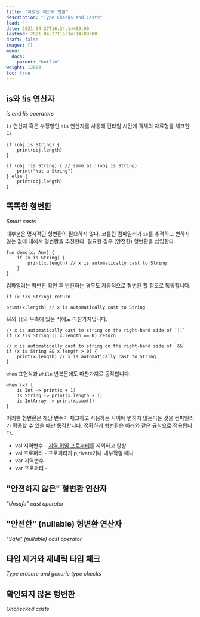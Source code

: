 ```yaml
---
title: "자료형 체크와 변환"
description: "Type Checks and Casts"
lead: ""
date: 2021-04-27T16:34:14+09:00
lastmod: 2021-04-27T16:34:14+09:00
draft: false
images: []
menu:
  docs:
    parent: "kotlin"
weight: 12003
toc: true
---
```


## is와 !is 연산자

_is and !is operators_

`is` 연산자 혹은 부정형인 `!is` 연산자를 사용해 런타임 시간에 객체의 자료형을 체크한다.

```
if (obj is String) {
    print(obj.length)
}

if (obj !is String) { // same as !(obj is String)
    print("Not a String")
} else {
    print(obj.length)
}
```

## 똑똑한 형변환

_Smart casts_

대부분은 명시적인 형변환이 필요하지 않다. 코틀린 컴파일러가 `is`를 추적하고 변하지 않는 값에 대해서 형변환을 추천한다. 필요한 경우 (안전한) 형변환을 삽입한다.

```
fun demo(x: Any) {
    if (x is String) {
        print(x.length) // x is automatically cast to String
    }
}
```

컴파일러는 형변환 확인 후 반환하는 경우도 자동적으로 형변환 할 정도로 똑똑합니다.

```
if (x !is String) return

print(x.length) // x is automatically cast to String
```

`&&`와 `||`의 우측에 있는 식에도 마찬가지입니다.

```
// x is automatically cast to string on the right-hand side of `||`
if (x !is String || x.length == 0) return

// x is automatically cast to string on the right-hand side of `&&`
if (x is String && x.length > 0) {
    print(x.length) // x is automatically cast to String
}
```

`when` 표현식과 `while` 반복문에도 마찬가지로 동작합니다.

```
when (x) {
    is Int -> print(x + 1)
    is String -> print(x.length + 1)
    is IntArray -> print(x.sum())
}
```

이러한 형변환은 해당 변수가 체크하고 사용하는 사이에 변하지 않는다는 것을 컴파일러가 확증할 수 있을 때만 동작합니다. 정확하게 형변환은 아래와 같은 규칙으로 적용됩니다.

- val 지역변수 - [지역 위임 프로퍼티](https://kotlinlang.org/docs/delegated-properties.html)를 제외하고 항상
- val 프로퍼티 - 프로퍼티가 p;rivate거나 내부적일 때나
- var 지역변수
- var 프로퍼티 -

## "안전하지 않은" 형변환 연산자

_"Unsafe" cast operator_

## "안전한" (nullable) 형변환 연산자

_"Safe" (nullable) cast operator_

## 타입 제거와 제네릭 타입 체크

_Type erasure and generic type checks_

## 확인되지 않은 형변환

_Unchecked casts_
